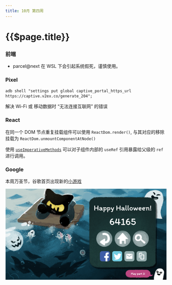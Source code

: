 ```yaml
---
title: 10月 第四周
---
```


# {{$page.title}}

### 前端

- parcel@next 在 WSL 下会引起系统假死，谨慎使用。

### Pixel

```shell
adb shell "settings put global captive_portal_https_url https://captive.v2ex.co/generate_204";
```

解决 Wi-Fi 或 移动数据时 “无法连接互联网” 的错误

### React

在同一个 DOM 节点重复挂载组件可以使用 `ReactDom.render()`, 与其对应的移除挂载为 `ReactDom.unmountComponentAtNode()`

使用 [`useImperativeMethods`](https://react.html.cn/docs/hooks-reference.html#useimperativemethods) 可以对子组件内部的 `useRef` 引用暴露给父级的 `ref` 进行调用。

### Google

本周万圣节，谷歌首页出现新的[小游戏](https://www.google.com/doodles/halloween-2020?hl=en)

![screenshoot](./Halloween.png)
